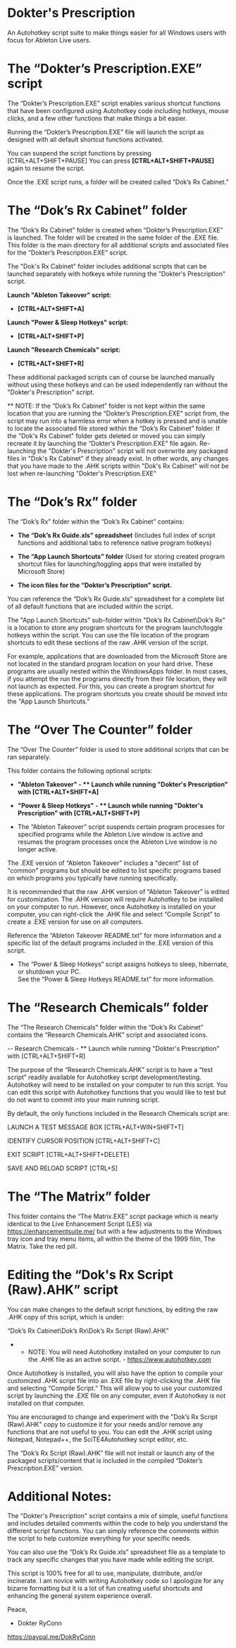 # Dokter's Prescription
An Autohotkey script suite to make things easier for all Windows users with focus for Ableton Live users.


#	The “Dokter’s Prescription.EXE” script

The “Dokter’s Prescription.EXE” script enables various shortcut functions that have been configured using Autohotkey code including hotkeys, mouse clicks, and a few other functions that make things a bit easier.

Running the “Dokter’s Prescription.EXE” file will launch the script as designed with all default shortcut functions activated. 

You can suspend the script functions by pressing [CTRL+ALT+SHIFT+PAUSE]
You can press **[CTRL+ALT+SHIFT+PAUSE]** again to resume the script.

Once the .EXE script runs, a folder will be created called “Dok’s Rx Cabinet.” 



#	The “Dok’s Rx Cabinet” folder

The “Dok’s Rx Cabinet” folder is created when “Dokter’s Prescription.EXE” is launched. The folder will be created in the same folder of the .EXE file. This folder is the main directory for all additional scripts and associated files for the “Dokter’s Prescription.EXE” script.

The "Dok's Rx Cabinet" folder includes additional scripts that can be launched separately with hotkeys while running the "Dokter's Prescription" script.

**Launch "Ableton Takeover" script:**

- **[CTRL+ALT+SHIFT+A]**


**Launch "Power & Sleep Hotkeys" script:**

- **[CTRL+ALT+SHIFT+P]**


**Launch "Research Chemicals" script:**

- **[CTRL+ALT+SHIFT+R]**

These additional packaged scripts can of course be launched manually without using these hotkeys and can be used independently ran without the "Dokter's Prescription" script.

** NOTE:  If the “Dok’s Rx Cabinet” folder is not kept within the same location that you are running the “Dokter’s Prescription.EXE” script from, the script may run into a harmless error when a hotkey is pressed and is unable to locate the associated file stored within the “Dok’s Rx Cabinet” folder. If the "Dok's Rx Cabinet" folder gets deleted or moved you can simply recreate it by launching the “Dokter’s Prescription.EXE” file again. Re-launching the "Dokter's Prescription" script will not overwrite any packaged files in "Dok's Rx Cabinet" if they already exist. In other words, any changes that you have made to the .AHK scripts within "Dok's Rx Cabinet" will not be lost when re-launching "Dokter's Prescription.EXE"



#	The “Dok’s Rx” folder

The “Dok’s Rx” folder within the “Dok’s Rx Cabinet” contains:
- **The “Dok’s Rx Guide.xls” spreadsheet**
(Includes full index of script functions and additional tabs to reference native program hotkeys)

- **The “App Launch Shortcuts” folder**
(Used for storing created program shortcut files for launching/toggling apps that were installed by Microsoft Store)

- **The icon files for the “Dokter’s Prescription” script.**

You can reference the “Dok’s Rx Guide.xls” spreadsheet for a complete list of all default functions that are included within the script. 

The "App Launch Shortcuts” sub-folder within "Dok’s Rx Cabinet\Dok’s Rx" is a location to store any program shortcuts for the program launch/toggle hotkeys within the script. You can use the file location of the program shortcuts to edit these sections of the raw .AHK version of the script.

For example, applications that are downloaded from the Microsoft Store are not located in the standard program location on your hard drive. These programs are usually nested within the WindowsApps folder. In most cases, if you attempt the run the programs directly from their file location, they will not launch as expected. For this, you can create a program shortcut for these applications. The program shortcuts you create should be moved into the "App Launch Shortcuts."



#	The “Over The Counter” folder

The “Over The Counter” folder is used to store additional scripts that can be ran separately.

This folder contains the following optional scripts:

- **"Ableton Takeover" - ** Launch while running "Dokter's Prescription" with [CTRL+ALT+SHIFT+A]**
- **"Power & Sleep Hotkeys" - ** Launch while running "Dokter's Prescription" with [CTRL+ALT+SHIFT+P]** 

- The “Ableton Takeover” script suspends certain program processes for specified programs while the Ableton Live window is active and resumes the program processes once the Ableton Live window is no longer active.

The .EXE version of “Ableton Takeover” includes a "decent" list of "common" programs but should be edited to list specific programs based on which programs you typically have running specifically.

It is recommended that the raw .AHK version of “Ableton Takeover” is edited for customization. The .AHK version will require Autohotkey to be installed on your computer to run. However, once Autohotkey is installed on your computer, you can right-click the .AHK file and select “Compile Script” to create a .EXE version for use on all computers.

Reference the “Ableton Takeover README.txt” for more information and a specific list of the default programs included in the .EXE version of this script.


- The “Power & Sleep Hotkeys” script assigns hotkeys to sleep, hibernate, or shutdown your PC.  
See the “Power & Sleep Hotkeys README.txt” for more information.




# The “Research Chemicals” folder

The “The Research Chemicals” folder within the “Dok’s Rx Cabinet” contains the “Research Chemicals.AHK” script and associated icons.

-- Research Chemicals - ** Launch while running "Dokter's Prescription" with [CTRL+ALT+SHIFT+R]

The purpose of the “Research Chemicals.AHK” script is to have a “test script” readily available for Autohotkey script development/testing. Autohotkey will need to be installed on your computer to run this script. You can edit this script with Autohotkey functions that you would like to test but do not want to commit into your main running script.

By default, the only functions included in the Research Chemicals script are:

LAUNCH  A TEST MESSAGE BOX
[CTRL+ALT+WIN+SHIFT+T]

IDENTIFY CURSOR POSITION
[CTRL+ALT+SHIFT+C]

EXIT SCRIPT
[CTRL+ALT+SHIFT+DELETE]

SAVE AND RELOAD SCRIPT
[CTRL+S]



#	The “The Matrix” folder

This folder contains the “The Matrix.EXE” script package which is nearly identical to the Live Enhancement Script (LES) via https://enhancementsuite.me/ but with a few adjustments to the Windows tray icon and tray menu items, all within the theme of the 1999 film, The Matrix. Take the red pill. 



#	Editing the “Dok's Rx Script (Raw).AHK” script

You can make changes to the default script functions, by editing the raw .AHK copy of this script, which is under:

“Dok’s Rx Cabinet\Dok’s Rx\Dok’s Rx Script (Raw).AHK”

* * NOTE: You will need Autohotkey installed on your computer to run the .AHK file as an active script. - https://www.autohotkey.com

Once Autohotkey is installed, you will also have the option to compile your customized .AHK script file into an .EXE file by right-clicking the .AHK file and selecting “Compile Script.” This will allow you to use your customized script by launching the .EXE file on any computer, even if Autohotkey is not installed on that computer.

You are encouraged to change and experiment with the "Dok’s Rx Script (Raw).AHK" copy to customize it for your needs and/or remove any functions that are not useful to you. You can edit the .AHK script using Notepad, Notepad++, the SciTE4Autohotkey script editor, etc.

The “Dok’s Rx Script (Raw).AHK” file will not install or launch any of the packaged scripts/content that is included in the compiled “Dokter’s Prescription.EXE” version.



#	Additional Notes:

The "Dokter's Prescription" script contains a mix of simple, useful functions and includes detailed comments within the code to help you understand the different script functions. You can simply reference the comments within the script to help customize everything for your specific needs.

You can also use the “Dok’s Rx Guide.xls” spreadsheet file as a template to track any specific changes that you have made while editing the script.

This script is 100% free for all to use, manipulate, distribute, and/or incinerate. I am novice with writing Autohotkey code so I apologize for any bizarre formatting but it is a lot of fun creating useful shortcuts and enhancing the general system experience overall.


Peace,

- Dokter RyConn

https://paypal.me/DokRyConn
